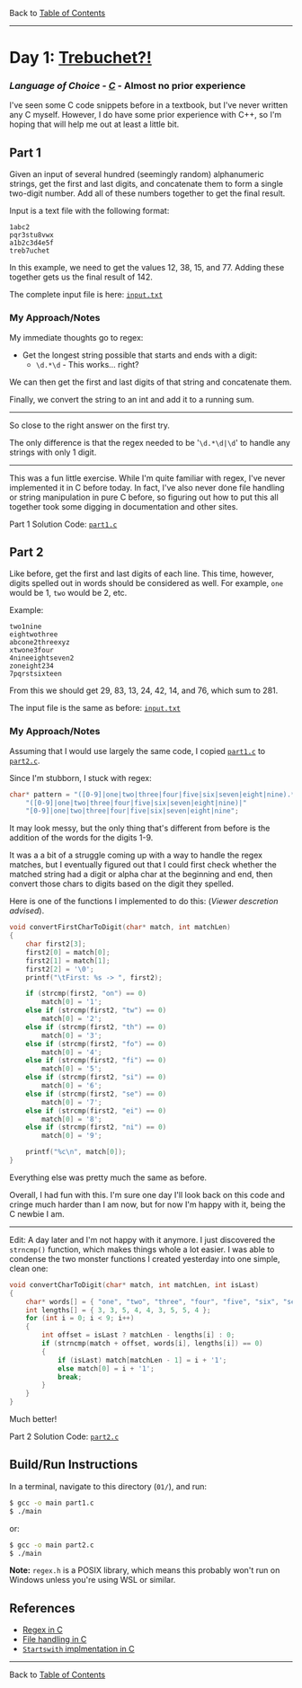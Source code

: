 Back to [Table of Contents](../README.md#table-of-contents)

---

# Day 1: [Trebuchet?!](https://adventofcode.com/2023/day/1)

### *Language of Choice - [C](https://www.cprogramming.com/)* - Almost no prior experience

I've seen some C code snippets before in a textbook, but I've never written any C myself. However, I do have some prior experience with C++, so I'm hoping that will help me out at least a little bit.

## Part 1

Given an input of several hundred (seemingly random) alphanumeric strings, get the first and last digits, and concatenate them to form a single two-digit number. Add all of these numbers together to get the final result.

Input is a text file with the following format:
```text
1abc2
pqr3stu8vwx
a1b2c3d4e5f
treb7uchet
```
In this example, we need to get the values 12, 38, 15, and 77. Adding these together gets us the final result of 142.

The complete input file is here: [`input.txt`](input.txt)

### My Approach/Notes

My immediate thoughts go to regex:
- Get the longest string possible that starts and ends with a digit:
    - `\d.*\d` - This works... right?

We can then get the first and last digits of that string and concatenate them.

Finally, we convert the string to an int and add it to a running sum.

---

So close to the right answer on the first try.

The only difference is that the regex needed to be
'`\d.*\d|\d`'
to handle any strings with only 1 digit.

---

This was a fun little exercise. While I'm quite familiar with regex, I've never implemented it in C before today. In fact, I've also never done file handling or string manipulation in pure C before, so figuring out how to put this all together took some digging in documentation and other sites.

Part 1 Solution Code: [`part1.c`](part1.c)

## Part 2

Like before, get the first and last digits of each line. This time, however, digits spelled out in words should be considered as well. For example, `one` would be 1, `two` would be 2, etc.

Example:
```text
two1nine
eightwothree
abcone2threexyz
xtwone3four
4nineeightseven2
zoneight234
7pqrstsixteen
```

From this we should get 29, 83, 13, 24, 42, 14, and 76, which sum to 281.

The input file is the same as before: [`input.txt`](input.txt)

### My Approach/Notes

Assuming that I would use largely the same code, I copied [`part1.c`](part1.c) to [`part2.c`](part2.c).

Since I'm stubborn, I stuck with regex:
```c
char* pattern = "([0-9]|one|two|three|four|five|six|seven|eight|nine).*"
    "([0-9]|one|two|three|four|five|six|seven|eight|nine)|"
    "[0-9]|one|two|three|four|five|six|seven|eight|nine";
```

It may look messy, but the only thing that's different from before is the addition of the words for the digits 1-9.

It was a a bit of a struggle coming up with a way to handle the regex matches, but I eventually figured out that I could first check whether the matched string had a digit or alpha char at the beginning and end, then convert those chars to digits based on the digit they spelled. 

Here is one of the functions I implemented to do this: (*Viewer descretion advised*).

```c
void convertFirstCharToDigit(char* match, int matchLen)
{
    char first2[3];
    first2[0] = match[0];
    first2[1] = match[1];
    first2[2] = '\0';
    printf("\tFirst: %s -> ", first2);

    if (strcmp(first2, "on") == 0)
        match[0] = '1';
    else if (strcmp(first2, "tw") == 0)
        match[0] = '2';
    else if (strcmp(first2, "th") == 0)
        match[0] = '3';
    else if (strcmp(first2, "fo") == 0)
        match[0] = '4';
    else if (strcmp(first2, "fi") == 0)
        match[0] = '5';
    else if (strcmp(first2, "si") == 0)
        match[0] = '6';
    else if (strcmp(first2, "se") == 0)
        match[0] = '7';
    else if (strcmp(first2, "ei") == 0)
        match[0] = '8';
    else if (strcmp(first2, "ni") == 0)
        match[0] = '9';

    printf("%c\n", match[0]);
}
```
Everything else was pretty much the same as before.

Overall, I had fun with this. I'm sure one day I'll look back on this code and
cringe much harder than I am now, but for now I'm happy with it, being the C newbie I am.

---

Edit: A day later and I'm not happy with it anymore. I just discovered the
`strncmp()` function, which makes things whole a lot easier. I was able to
condense the two monster functions I created yesterday into one simple, clean one:
```c
void convertCharToDigit(char* match, int matchLen, int isLast)
{
    char* words[] = { "one", "two", "three", "four", "five", "six", "seven", "eight", "nine" };
    int lengths[] = { 3, 3, 5, 4, 4, 3, 5, 5, 4 };
    for (int i = 0; i < 9; i++)
    {
        int offset = isLast ? matchLen - lengths[i] : 0;
        if (strncmp(match + offset, words[i], lengths[i]) == 0)
        {
            if (isLast) match[matchLen - 1] = i + '1';
            else match[0] = i + '1';
            break;
        }
    }
}
```
Much better!

Part 2 Solution Code: [`part2.c`](part2.c)

## Build/Run Instructions

In a terminal, navigate to this directory (`01/`), and run:
```bash
$ gcc -o main part1.c
$ ./main
```
or:
```bash
$ gcc -o main part2.c
$ ./main
```
**Note:** `regex.h` is a POSIX library, which means this probably won't run on Windows unless you're using WSL or similar.

## References

- [Regex in C](https://www.geeksforgeeks.org/regular-expressions-in-c/)
- [File handling in C](https://www.geeksforgeeks.org/basics-file-handling-c/)
- [`Startswith` implmentation in C](https://stackoverflow.com/questions/4770985/how-to-check-if-a-string-starts-with-another-string-in-c)

---

Back to [Table of Contents](../README.md#table-of-contents)